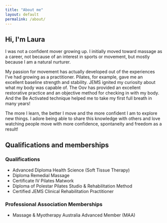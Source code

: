 ```yaml
---
title: "About me"
layout: default
permalink: /about/
---
```


<section class="-lightOnDark">
  <div class="layer layer-img b-lazy" data-src="/images/backgrounds/about-2.jpg"></div>
  <div class="container">
    <div class="row">
      <div class="col-sm-6">
        <h2 class="hero">Hi, I'm Laura</h2>
        <p>
          I was not a confident mover growing up. I initially moved toward
          massage as a career, not because of an interest in sports or movement,
          but mostly because I am a natural nurturer.
        </p>
        <p>
          My passion for movement has actually developed out of the experiences
          I’ve had growing as a practitioner. Pilates, for example, gave me an
          excellent baseline strength and stability. JEMS ignited my curiosity
          about what my body was capable of. The Oov has provided an excellent
          restorative practice and an objective method for checking in with my
          body. And the Be Activated technique helped me to take my first full
          breath in many years!
        </p>
        <p>
          The more I learn, the better I move and the more confident I am to
          explore new things. I adore being able to share this knowledge with
          others and love watching people move with more confidence, spontaneity
          and freedom as a result!
        </p>
      </div>
    </div>
  </div>
</section>

<section>
  <div class="container">
    <div class="row">
      <div class="col-sm-6">
        <h2 class="hero" style="padding-right:40px">Qualifications and memberships</h2>
      </div>
      <div class="col-sm-6">
        <h3>Qualifications</h3>
        <ul>
          <li>Advanced Diploma Health Science (Soft Tissue Therapy)</li>
          <li>Diploma Remedial Massage</li>
          <li>Certificate IV Pilates Matwork</li>
          <li>Diploma of Polestar Pilates Studio & Rehabilitation Method</li>
          <li>Certified JEMS Clinical Rehabilitation Practitioner </li>
        </ul>
        <h3>Professional Association Memberships</h3>
        <ul>
          <li>Massage & Myotherapy Australia Advanced Member (MAA)</li>
        </ul>
      </div>
    </div>

  </div>
</section>
